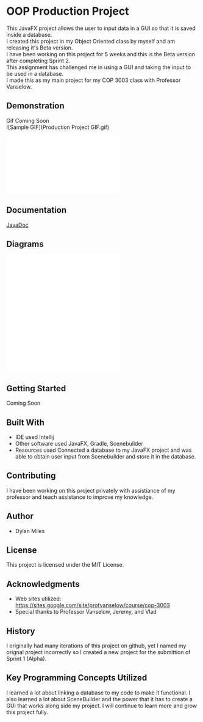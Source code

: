 # OOP Production Project

This JavaFX project allows the user to input data in a GUI so that it is saved inside a database.<br />
I created this project in my Object Oriented class by myself and am releasing it's Beta version.<br />
I have been working on this project for 5 weeks and this is the Beta version after completing Sprint 2.<br />
This assignment has challenged me in using a GUI and taking the input to be used in a database.<br />
I made this as my main project for my COP 3003 class with Professor Vanselow.<br />

## Demonstration

Gif Coming Soon <br />
![Sample GIF](Production Project GIF.gif) 

![Alpha Progress](AlphaPic.pdf) 

## Documentation

[JavaDoc](docs/index.html)

## Diagrams

![Alpha Class Diagrams](Alpha.pdf) <br />
![Alpha Database Diagrams](alphaDatabase.pdf)
 
## Getting Started

Coming Soon <br />

## Built With

* IDE used Intellij 
* Other software used JavaFX, Gradle, Scenebuilder 
* Resources used  Connected a database to my JavaFX project and was able to obtain user input from Scenebuilder and store it in the database. 

## Contributing

I have been working on this project privately with assistiance of my professor and teach assistance to improve my knowledge. 

## Author

* Dylan Miles 

## License

This project is licensed under the MIT License.

## Acknowledgments

* Web sites utilized: https://sites.google.com/site/profvanselow/course/cop-3003
* Special thanks to Professor Vanselow, Jeremy, and Vlad 

## History

I originally had many iterations of this project on github, yet I named my orignal project incorrectly so I created a new project for the submittion of Sprint 1 (Alpha).

## Key Programming Concepts Utilized

I learned a lot about linking a database to my code to make it functional. I also learned a lot about SceneBuilder and the power that it has to create a GUI that works along side my project. 
I will continue to learn more and grow this project fully. 

